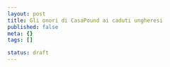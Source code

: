 ```yaml
--- 
layout: post
title: Gli onori di CasaPound ai caduti ungheresi
published: false
meta: {}
tags: []

status: draft
---
```

 
